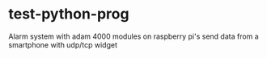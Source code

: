 # test-python-prog
Alarm system with adam 4000 modules on raspberry pi's
send data from a smartphone with udp/tcp widget

